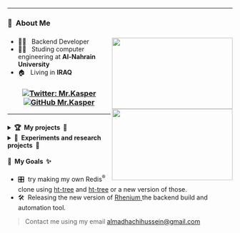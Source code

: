 <hr>

<h3> 📛 &nbsp;About Me </h3>

<h3>
<img height="160em" align="right" width="270" src="https://github-readme-stats.vercel.app/api/top-langs/?username=Hussein-L-AlMadhachi&theme=dark&layout=compact"/>
<img height="160em" align="right" width="270" src="https://awesome-github-stats.azurewebsites.net/user-stats/Hussein-L-AlMadhachi?cardType=level&theme=dark" /> 
</h3>


- 🧑‍💻 &nbsp; Backend Developer
- 👨‍🎓 &nbsp; Studing computer engineering at **Al-Nahrain University**
- 🏠 &nbsp; Living in **IRAQ**


<h3 align="center">
  
[![Twitter: Mr.Kasper](https://img.shields.io/twitter/follow/XTechnoPro?style=social)](https://twitter.com/XTechnoPro)
[![GitHub Mr.Kasper](https://img.shields.io/github/followers/z7pz?label=follow&style=social)](https://github.com/Hussein-L-AlMadhachi)

</h3>

<hr>


<h4>
<details>

  <summary> 🏆 &nbsp;My projects &nbsp;🏅  </summary>
  <br>
  
  <ul> 
    <li> 🛠️ &nbsp; <a href="https://github.com/Hussein-L-AlMadhachi/Rhenium"> Rhenium </a> (unstable): A universal build and automation system for your backend. </li>
    <li> 🔓 &nbsp; <a href="https://addons.mozilla.org/en-US/firefox/addon/yotutube-ads-skipper/"> Youtube Ads Skipper </a> : A browser extension I made to auto-skip annoying unskipable Youtube Ads. </li>
  <ul>
</details>



<details>

  <summary> 🔬&nbsp; Experiments and research projects &nbsp;🔭 </summary>
  <br>
  <ul> 
    <li> 🔧&nbsp; <a href="https://github.com/Hussein-L-AlMadhachi/hb-tree"> hb-tree </a> : Trying to implement my own data structures for key value pairs. </li>
    <li> 🔨&nbsp; <a href="https://github.com/Hussein-L-AlMadhachi/ht-tree"> ht-tree </a> : Second generation of `ht-tree` but its more like hash tables linked together rather than trees. </li>
  <ul>
 
</details>
</h4>


<h4> 🎯 &nbsp;My Goals &nbsp;✨ </h4>

- 🎛️&nbsp; try making my own Redis<sup>&#174;</sup> clone using [ht-tree](https://github.com/Hussein-L-AlMadhachi/ht-tree) and [ht-tree](https://github.com/Hussein-L-AlMadhachi/hb-tree) or a new version of those.
- 🛠️&nbsp; Releasing the new version of <a href="https://github.com/Hussein-L-AlMadhachi/Rhenium"> Rhenium </a> the backend build and automation tool.

> Contact me using my email [almadhachihussein@gmail.com](mailto:almadhachihussein@gmail.com)

